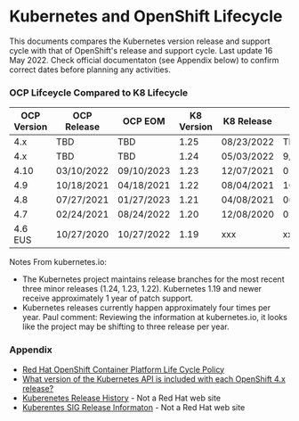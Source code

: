 # Kubernetes and OpenShift Lifecycle

This documents compares the Kubernetes version release and support cycle with that of OpenShift's release and support cycle.  Last update 16 May 2022.  Check official documentaton (see Appendix below) to confirm correct dates before planning any activities.

### OCP Lifceycle Compared to K8 Lifecycle


OCP Version | OCP Release | OCP EOM | K8 Version | K8 Release | K8 EOL
------------|-------------|---------|------------|------------|-------
4.x | TBD | TBD | 1.25 | 08/23/2022 | TBD
4.x | TBD | TBD | 1.24 | 05/03/2022 |9/29/2023
4.10 | 03/10/2022 | 09/10/2023 | 1.23 | 12/07/2021 | 02/28/2023
4.9 | 10/18/2021 | 04/18/2021 | 1.22 | 08/04/2021 | 10/28/2022
4.8 | 07/27/2021 | 01/27/2023 | 1.21 | 04/08/2021 | 06/28/2021
4.7 | 02/24/2021 | 08/24/2022 | 1.20 | 12/08/2020 | 02/28/2022
4.6 EUS | 10/27/2020 | 10/27/2022 | 1.19 | xxx | xxx

Notes From kubernetes.io:
- The Kubernetes project maintains release branches for the most recent three minor releases (1.24, 1.23, 1.22). Kubernetes 1.19 and newer receive approximately 1 year of patch support.
- Kubernetes releases currently happen approximately four times per year. Paul comment: Reviewing the information at kubernetes.io, it looks like the project may be shifting to three release per year.

### Appendix
- [Red Hat OpenShift Container Platform Life Cycle Policy](https://access.redhat.com/support/policy/updates/openshift)
- [What version of the Kubernetes API is included with each OpenShift 4.x release?](https://access.redhat.com/solutions/4870701)
- [Kuberenetes Release History](https://kubernetes.io/releases/#release-history) - Not a Red Hat web site
- [Kuberentes SIG Release Informaton](https://github.com/kubernetes/sig-release/tree/master/releases) - Not a Red Hat web site

